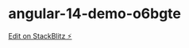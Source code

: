 # angular-14-demo-o6bgte

[Edit on StackBlitz ⚡️](https://stackblitz.com/edit/angular-14-demo-o6bgte)